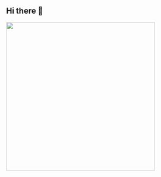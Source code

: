 ## Hi there 👋


<img src="[https://media.giphy.com/media/3o7aD2saalBwwftBIY/giphy.gif](https://media1.giphy.com/media/v1.Y2lkPTc5MGI3NjExdWU1NG5jeXVraGZjZWxweTRoNDFzMndzb2U2NXBqMTN3ZDNhdDFoYyZlcD12MV9pbnRlcm5hbF9naWZfYnlfaWQmY3Q9Zw/YQitE4YNQNahy/giphy.gif)" width="400" />

<!--
**eddie-walsh/eddie-walsh** is a ✨ _special_ ✨ repository because its `README.md` (this file) appears on your GitHub profile.

Here are some ideas to get you started:

- 🔭 I’m currently working on ...
- 🌱 I’m currently learning ...
- 👯 I’m looking to collaborate on ...
- 🤔 I’m looking for help with ...
- 💬 Ask me about ...
- 📫 How to reach me: ...
- 😄 Pronouns: ...
- ⚡ Fun fact: ...
-->
